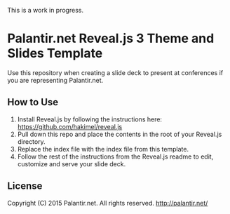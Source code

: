 This is a work in progress.

# Palantir.net Reveal.js 3 Theme and Slides Template

Use this repository when creating a slide deck to present at conferences if you are representing Palantir.net.

## How to Use

1. Install Reveal.js by following the instructions here: https://github.com/hakimel/reveal.js
2. Pull down this repo and place the contents in the root of your Reveal.js directory.
3. Replace the index file with the index file from this template.
4. Follow the rest of the instructions from the Reveal.js readme to edit, customize and serve your slide deck.

## License

Copyright (C) 2015 Palantir.net. All rights reserved. http://palantir.net/

